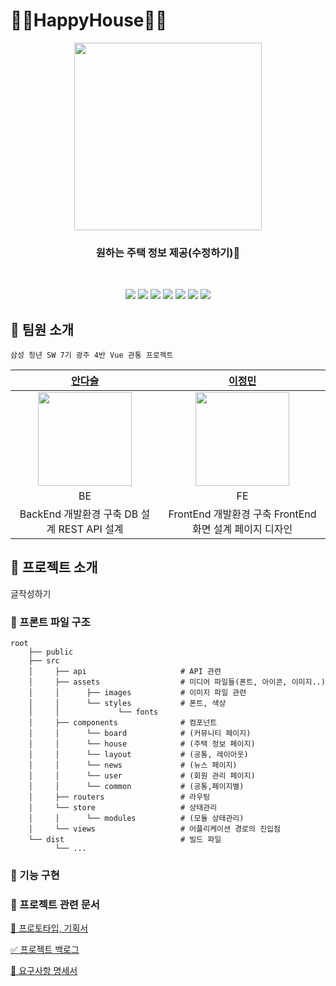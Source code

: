 # 💛🏡HappyHouse🏡💛

<div align="center">   
    <img src ="https://user-images.githubusercontent.com/72871348/169956481-566cb41f-e034-4348-b8c5-6b361f021c67.svg" width=300px>
    <h3> 원하는 주택 정보 제공(수정하기)🏡</h3>
    <br>
    <p align="center">
  <img src="https://img.shields.io/badge/API-Kakao_Map-red?style=flat"
  <img src="https://img.shields.io/badge/API-Naver_News-skyblue?style=flat"> 
  <img src="https://img.shields.io/badge/Library-vue_Bootstrap-563D7C?style=flat&logo=bootstrap">
  <img src="https://img.shields.io/badge/Language-Java_11-007396?style=flat&logo=java&logoColor=white"> 
  <img src="https://img.shields.io/badge/Language-JavaScript-F7DF1E?style=flat&logo=javascript&logoColor=white"> 
  <img src="https://img.shields.io/badge/Database-MySql-F80000?style=flat&logo=oracle&logoColor=white">
  <img src="https://img.shields.io/badge/Framework-Vue-D22128?style=flat&logo=apahce&logoColor=white">
  <img src="https://img.shields.io/badge/Framework-SpringFramework-6DB33F?style=flat&logo=spring&logoColor=white">

</p>
</div>

<!-- ## 💛 배포 주소

> Click :
 -->

<!-- ## 💛 데모 영상

>  -->

## 💛 팀원 소개

```
삼성 청년 SW 7기 광주 4반 Vue 관통 프로젝트
```

|                                             [안다슬](https://github.com/daseullll)                                              |                                             [이정민](https://github.com/jmlee9707)                                             |
| :-----------------------------------------------------------------------------------------------------------------------------: | :----------------------------------------------------------------------------------------------------------------------------: |
| <img src="https://user-images.githubusercontent.com/72871348/169957063-f14b8d83-6a83-4950-88be-ddf362a29665.jpeg" width="150"/> | <img src="https://user-images.githubusercontent.com/72871348/169957444-3e3a7ad7-d0fe-4a0a-9061-d7546aaae495.jpg" width="150"/> |
|                                                               BE                                                                |                                                               FE                                                               |
|                                           BackEnd 개발환경 구축 DB 설계 REST API 설계                                           |                                    FrontEnd 개발환경 구축 FrontEnd 화면 설계 페이지 디자인                                     |

## 💛 프로젝트 소개

글작성하기

<!-- ## 💛 기능소개

### 기능 1 -->

### 📂 프론트 파일 구조

```text
root
    ├── public
    ├── src
    │     ├── api                     # API 관련
    │     ├── assets                  # 미디어 파일들(폰트, 아이콘, 이미지..)
    │     │      ├── images           # 이미지 파일 관련
    │     │      └── styles           # 폰트, 색상
    │     │             └── fonts
    │     ├── components              # 컴포넌트
    │     │      └── board            # (커뮤니티 페이지)
    │     │      └── house            # (주택 정보 페이지)
    │     │      └── layout           # (공통, 레이아웃)
    │     │      └── news             # (뉴스 페이지)
    │     │      └── user             # (회원 관리 페이지)
    │     │      └── common           # (공통,페이지별)
    │     ├── routers                 # 라우팅
    │     └── store                   # 상태관리
    │     │      └── modules          # (모듈 상태관리)
    │     └── views                   # 어플리케이션 경로의 진입점
    └── dist                          # 빌드 파일
          └── ...
```

### 📂 기능 구현

### 📂 프로젝트 관련 문서

[🎨 프로토타입, 기획서](https://scratch-octopus-16f.notion.site/UI-93d65c9143664cf38b81e07fcc4be42c)

[✅ 프로젝트 백로그]()

[📡 요구사항 명세서](https://scratch-octopus-16f.notion.site/f740d4f0b219489b90550df89f2e1729)
